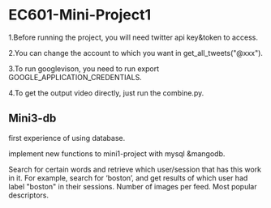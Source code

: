 # EC601-Mini-Project1

1.Before running the project, you will need twitter api key&token to access.

2.You can change the account to which you want in get_all_tweets("@xxx").

3.To run googlevison, you need to run export GOOGLE_APPLICATION_CREDENTIALS.

4.To get the output video directly, just run the combine.py.


Mini3-db
--------

first experience of using database.

implement new functions to mini1-project with mysql &mangodb.

Search for certain words and retrieve which user/session that has this work in it. 
For example, search for ‘boston’, and get results of which user had label "boston" in their sessions.
Number of images per feed.
Most popular descriptors.
